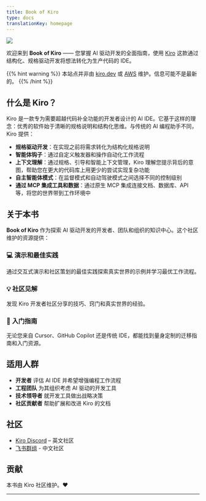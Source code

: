 ```yaml
---
title: Book of Kiro
type: docs
translationKey: homepage
---
```


![](/book-of-kiro/images/kiro_text.svg)

欢迎来到 **Book of Kiro** —— 您掌握 AI 驱动开发的全面指南，使用 [Kiro](https://kiro.dev/) 这款通过结构化、规格驱动开发将想法转化为生产代码的 IDE。

{{% hint warning %}}
本站点并非由 [kiro.dev](https://kiro.dev) 或 [AWS](https://aws.amazon.com) 维护。信息可能不是最新的。
{{% /hint %}}

## 什么是 Kiro？

Kiro 是一款专为需要超越代码补全功能的开发者设计的 AI IDE。它基于这样的理念：优秀的软件始于清晰的规格说明和结构化思维。与传统的 AI 编程助手不同，Kiro 提供：

- **规格驱动开发**：在实现之前将需求转化为结构化规格说明
- **智能体钩子**：通过自定义触发器和操作自动化工作流程
- **上下文理解**：通过规格、引导和智能上下文管理，Kiro 理解您提示背后的意图，帮助您在更大的代码库上用更少的尝试实现复杂功能
- **自主智能体模式**：在监督模式和自动驾驶模式之间选择不同的控制级别
- **通过 MCP 集成工具和数据**：通过原生 MCP 集成连接文档、数据库、API 等，将您的世界带到工作环境中

## 关于本书

**Book of Kiro** 作为探索 AI 驱动开发的开发者、团队和组织的知识中心。这个社区维护的资源提供：

### 💻 **演示和最佳实践**

通过交互式演示和社区策划的最佳实践探索真实世界的示例并学习最优工作流程。

### 💡 **社区见解**

发现 Kiro 开发者社区分享的技巧、窍门和真实世界的经验。

### 🚀 **入门指南**

无论您来自 Cursor、GitHub Copilot 还是传统 IDE，都能找到量身定制的迁移指南和入门资源。

## 适用人群

- **开发者** 评估 AI IDE 并希望增强编程工作流程
- **工程团队** 为其组织考虑 AI 驱动的开发工具
- **技术领导者** 就开发工具做出战略决策
- **社区贡献者** 帮助扩展和改进 Kiro 的文档

## 社区

- [Kiro Discord](https://discord.gg/kirodotdev) – 英文社区
- [飞书群组](https://applink.feishu.cn/client/chat/chatter/add_by_link?link_token=f9bq2a34-0cbe-4ba6-9866-16bb685b2dc1) - 中文社区

## 贡献

本书由 Kiro 社区维护。❤️

---
